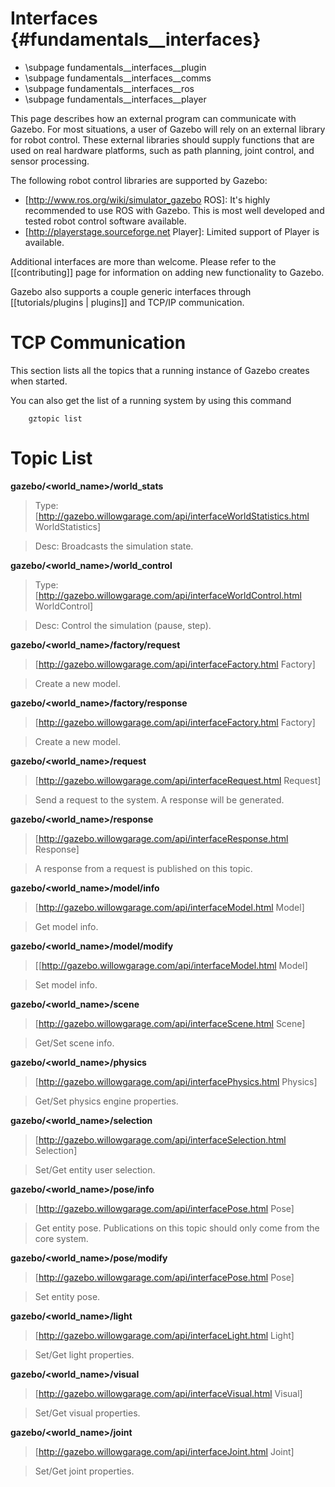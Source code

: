 Interfaces {#fundamentals__interfaces}
======================

- \subpage fundamentals__interfaces__plugin
- \subpage fundamentals__interfaces__comms
- \subpage fundamentals__interfaces__ros
- \subpage fundamentals__interfaces__player

This page describes how an external program can communicate with Gazebo. For most situations, a user of Gazebo will rely on an external library for robot control. These external libraries should supply functions that are used on real hardware platforms, such as path planning, joint control, and sensor processing. 

The following robot control libraries are supported by Gazebo:

* [http://www.ros.org/wiki/simulator_gazebo ROS]: It's highly recommended to use ROS with Gazebo. This is most well developed and tested robot control software available.
* [http://playerstage.sourceforge.net Player]: Limited support of Player is available. 

Additional interfaces are more than welcome. Please refer to the [[contributing]] page for information on adding new functionality to Gazebo.

Gazebo also supports a couple generic interfaces through [[tutorials/plugins | plugins]] and TCP/IP communication. 

# TCP Communication  #

This section lists all the topics that a running instance of Gazebo creates when started. 

You can also get the list of a running system by using this command

        gztopic list 

# Topic List #


**gazebo/<world_name>/world_stats**

> Type: [http://gazebo.willowgarage.com/api/interfaceWorldStatistics.html WorldStatistics]

> Desc: Broadcasts the simulation state.

**gazebo/<world_name>/world_control**
> Type: [http://gazebo.willowgarage.com/api/interfaceWorldControl.html WorldControl]

> Desc: Control the simulation (pause, step).

**gazebo/<world_name>/factory/request**
>  [http://gazebo.willowgarage.com/api/interfaceFactory.html Factory]

>  Create a new model.

**gazebo/<world_name>/factory/response**
>  [http://gazebo.willowgarage.com/api/interfaceFactory.html Factory]

>  Create a new model.

**gazebo/<world_name>/request**
>  [http://gazebo.willowgarage.com/api/interfaceRequest.html Request]

>  Send a request to the system. A response will be generated.

**gazebo/<world_name>/response**
>  [http://gazebo.willowgarage.com/api/interfaceResponse.html Response]

>  A response from a request is published on this topic.

**gazebo/<world_name>/model/info**
>  [http://gazebo.willowgarage.com/api/interfaceModel.html Model]

>  Get model info.

**gazebo/<world_name>/model/modify**
>  [[http://gazebo.willowgarage.com/api/interfaceModel.html Model]

>  Set model info.

**gazebo/<world_name>/scene**
>  [http://gazebo.willowgarage.com/api/interfaceScene.html Scene]

>   Get/Set scene info.

**gazebo/<world_name>/physics**
>  [http://gazebo.willowgarage.com/api/interfacePhysics.html Physics]

>  Get/Set physics engine properties.

**gazebo/<world_name>/selection**
>  [http://gazebo.willowgarage.com/api/interfaceSelection.html Selection]

>  Set/Get entity user selection.

**gazebo/<world_name>/pose/info**
>  [http://gazebo.willowgarage.com/api/interfacePose.html Pose]

>  Get entity pose. Publications on this topic should only come from the core system.

**gazebo/<world_name>/pose/modify**
>  [http://gazebo.willowgarage.com/api/interfacePose.html Pose]

>  Set entity pose.

**gazebo/<world_name>/light**
>  [http://gazebo.willowgarage.com/api/interfaceLight.html Light]

>  Set/Get light properties.

**gazebo/<world_name>/visual**
>  [http://gazebo.willowgarage.com/api/interfaceVisual.html Visual]

>  Set/Get visual properties.

**gazebo/<world_name>/joint**
>  [http://gazebo.willowgarage.com/api/interfaceJoint.html Joint]

>  Set/Get joint properties.
